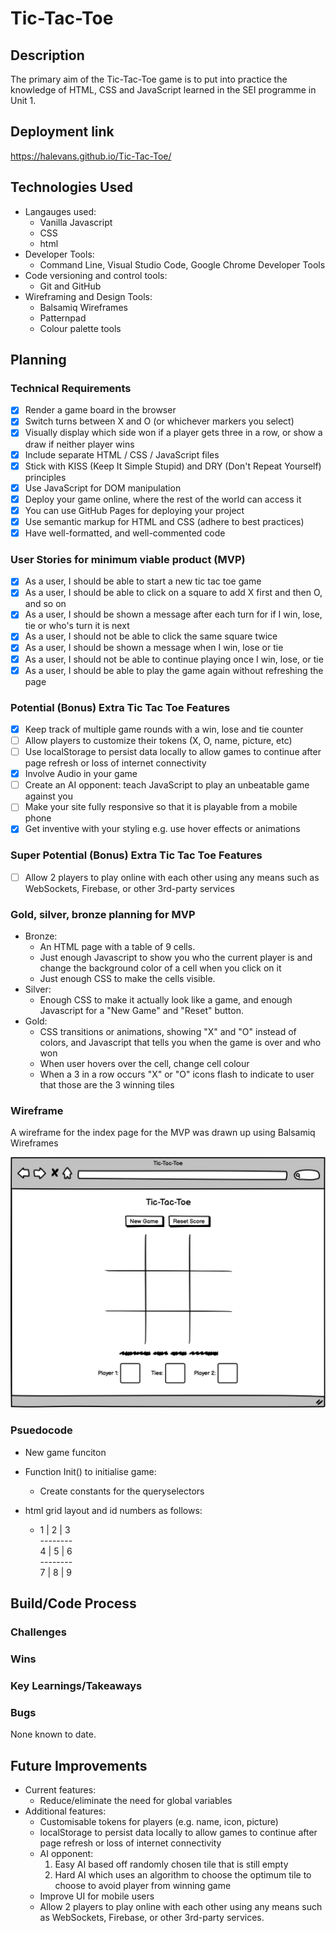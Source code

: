 # Tic-Tac-Toe

## Description

The primary aim of the Tic-Tac-Toe game is to put into practice the knowledge of HTML, CSS and JavaScript learned in the SEI programme in Unit 1.

## Deployment link

https://halevans.github.io/Tic-Tac-Toe/

## Technologies Used

- Langauges used:
    - Vanilla Javascript
    - CSS
    - html
- Developer Tools:
    - Command Line, Visual Studio Code, Google Chrome Developer Tools
- Code versioning and control tools:
    - Git and GitHub
- Wireframing and Design Tools:
    - Balsamiq Wireframes
    - Patternpad
    - Colour palette tools

## Planning

### Technical Requirements

- [x] Render a game board in the browser
- [x] Switch turns between X and O (or whichever markers you select)
- [x] Visually display which side won if a player gets three in a row, or show a draw if neither player wins
- [x] Include separate HTML / CSS / JavaScript files
- [x] Stick with KISS (Keep It Simple Stupid) and DRY (Don't Repeat Yourself) principles
- [x] Use JavaScript for DOM manipulation
- [x] Deploy your game online, where the rest of the world can access it
- [x] You can use GitHub Pages for deploying your project
- [x] Use semantic markup for HTML and CSS (adhere to best practices)
- [x] Have well-formatted, and well-commented code

### User Stories for minimum viable product (MVP)

- [x] As a user, I should be able to start a new tic tac toe game
- [x] As a user, I should be able to click on a square to add X first and then O, and so on
- [x] As a user, I should be shown a message after each turn for if I win, lose, tie or who's turn it is next
- [x] As a user, I should not be able to click the same square twice
- [x] As a user, I should be shown a message when I win, lose or tie
- [x] As a user, I should not be able to continue playing once I win, lose, or tie
- [x] As a user, I should be able to play the game again without refreshing the page

### Potential (Bonus) Extra Tic Tac Toe Features

- [x] Keep track of multiple game rounds with a win, lose and tie counter
- [ ] Allow players to customize their tokens (X, O, name, picture, etc)
- [ ] Use localStorage to persist data locally to allow games to continue after page refresh or loss of internet connectivity
- [x] Involve Audio in your game
- [ ] Create an AI opponent: teach JavaScript to play an unbeatable game against you
- [ ] Make your site fully responsive so that it is playable from a mobile phone
- [x] Get inventive with your styling e.g. use hover effects or animations

### Super Potential (Bonus) Extra Tic Tac Toe Features

- [ ] Allow 2 players to play online with each other using any means such as WebSockets, Firebase, or other 3rd-party services

### Gold, silver, bronze planning for MVP

- Bronze:
    - An HTML page with a table of 9 cells.
    - Just enough Javascript to show you who the current player is and change the background color of a cell when you click on it
    - Just enough CSS to make the cells visible.
- Silver:
    - Enough CSS to make it actually look like a game, and enough Javascript for a "New Game" and "Reset" button.
- Gold:
    - CSS transitions or animations, showing "X" and "O" instead of colors, and Javascript that tells you when the game is over and who won
    - When user hovers over the cell, change cell colour
    - When a 3 in a row occurs "X" or "O" icons flash to indicate to user that those are the 3 winning tiles

### Wireframe

A wireframe for the index page for the MVP was drawn up using Balsamiq Wireframes

![Wireframe for index.html](/images/Index.png)

### Psuedocode

- New game funciton

- Function Init() to initialise game:
    - Create constants for the queryselectors

- html grid layout and id numbers as follows:
    - 1 | 2 | 3  
    \--------  
    4 | 5 | 6  
    \--------  
    7 | 8 | 9  


## Build/Code Process



### Challenges

### Wins

### Key Learnings/Takeaways

### Bugs

None known to date.

## Future Improvements

- Current features:
    - Reduce/eliminate the need for global variables
- Additional features:
    - Customisable tokens for players (e.g. name, icon, picture)
    - localStorage to persist data locally to allow games to continue after page refresh or loss of internet connectivity
    - AI opponent:
        1. Easy AI based off randomly chosen tile that is still empty
        2. Hard AI which uses an algorithm to choose the optimum tile to choose to avoid player from winning game
    - Improve UI for mobile users
    - Allow 2 players to play online with each other using any means such as WebSockets, Firebase, or other 3rd-party services.